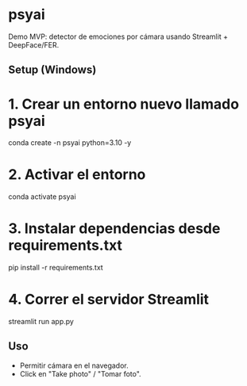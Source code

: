 # psyai

Demo MVP: detector de emociones por cámara usando Streamlit + DeepFace/FER.

## Setup (Windows)

# 1. Crear un entorno nuevo llamado psyai
conda create -n psyai python=3.10 -y

# 2. Activar el entorno
conda activate psyai

# 3. Instalar dependencias desde requirements.txt
pip install -r requirements.txt

# 4. Correr el servidor Streamlit
streamlit run app.py

## Uso

- Permitir cámara en el navegador.
- Click en "Take photo" / "Tomar foto".
